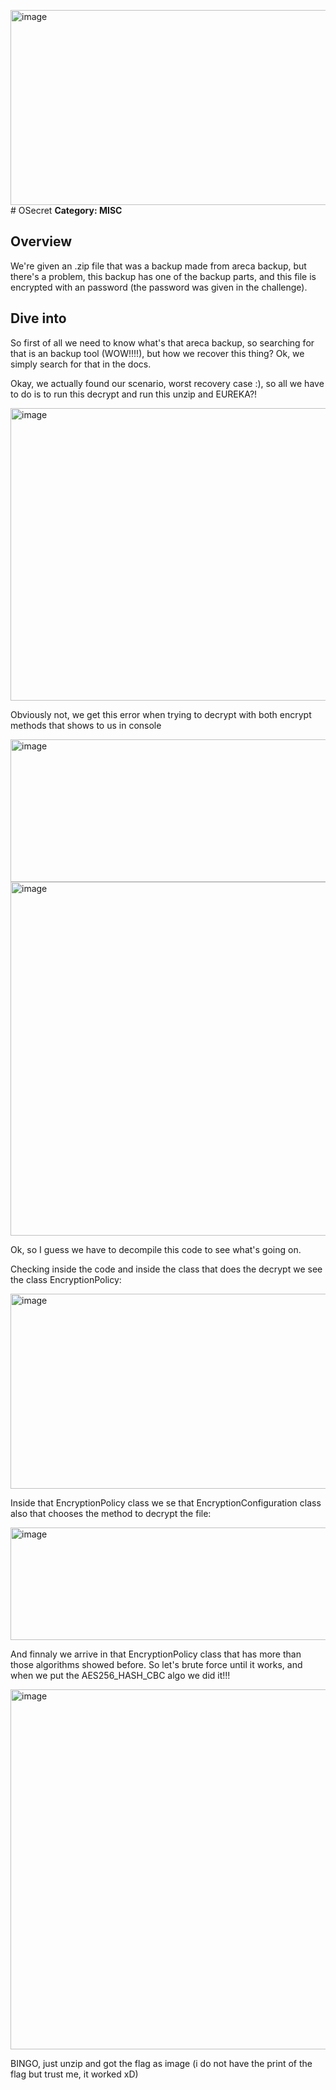 <img width="1040" height="312" alt="image" src="https://github.com/user-attachments/assets/7189ac6a-ddb5-4e3f-a5a0-079f93ff91d9" /># OSecret
**Category: MISC**

## Overview
We're given an .zip file that was a backup made from areca backup, but there's a problem, this backup has one of the backup parts, and this file is encrypted with an password (the password was given in the challenge).

## Dive into
So first of all we need to know what's that areca backup, so searching for that is an backup tool (WOW!!!!), but how we recover this thing? Ok, we simply search for that in the docs.

Okay, we actually found our scenario, worst recovery case :), so all we have to do is to run this decrypt and run this unzip and EUREKA?!

<img width="1688" height="468" alt="image" src="https://github.com/user-attachments/assets/fd87d41e-a4a0-42d1-9680-bc4314b69cab" />

Obviously not, we get this error when trying to decrypt with both encrypt methods that shows to us in console

<img width="875" height="228" alt="image" src="https://github.com/user-attachments/assets/07b436b1-d80f-47dc-8219-81562e638d18" />

<img width="1047" height="566" alt="image" src="https://github.com/user-attachments/assets/18428774-75bb-4e3b-bda4-4d5f6350410d" />

Ok, so I guess we have to decompile this code to see what's going on.

Checking inside the code and inside the class that does the decrypt we see the class EncryptionPolicy:

<img width="1040" height="312" alt="image" src="https://github.com/user-attachments/assets/14765ea6-7537-4c46-b711-6a18ee94e3b5" />

Inside that EncryptionPolicy class we se that EncryptionConfiguration class also that chooses the method to decrypt the file:

<img width="1084" height="180" alt="image" src="https://github.com/user-attachments/assets/0435fc81-98dc-4140-962e-76d2cac7f7dc" />

And finnaly we arrive in that EncryptionPolicy class that has more than those algorithms showed before. So let's brute force until it works, and when we put the AES256_HASH_CBC algo we did it!!!

<img width="678" height="576" alt="image" src="https://github.com/user-attachments/assets/711c820e-395f-4a04-8ece-73106b7fcc69" />

BINGO, just unzip and got the flag as image (i do not have the print of the flag but trust me, it worked xD)
